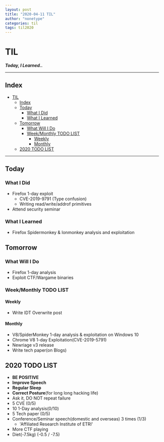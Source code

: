```yaml
---
layout: post
title: "2020-04-11 TIL"
author: "nonetype"
categories: til
tags: til2020
---
```


# TIL
***Today, I Learned..***

---
## Index

<!-- @import "[TOC]" {cmd="toc" depthFrom=1 depthTo=6 orderedList=false} -->
<!-- code_chunk_output -->

- [TIL](#til)
  - [Index](#index)
  - [Today](#today)
    - [What I Did](#what-i-did)
    - [What I Learned](#what-i-learned)
  - [Tomorrow](#tomorrow)
    - [What Will I Do](#what-will-i-do)
    - [Week/Monthly TODO LIST](#weekmonthly-todo-list)
      - [Weekly](#weekly)
      - [Monthly](#monthly)
  - [2020 TODO LIST](#2020-todo-list)

<!-- /code_chunk_output -->

---


## Today
### What I Did
- Firefox 1-day exploit
    - CVE-2019-9791 (Type confusion)
    - Writing read/write/addrof primitives
- Attend security seminar

### What I Learned
- Firefox Spidermonkey & Ionmonkey analysis and exploitation

## Tomorrow
### What Will I Do
- Firefox 1-day analysis
- Exploit CTF/Wargame binaries

### Week/Monthly TODO LIST
#### Weekly
- Write IDT Overwrite post

#### Monthly
- V8/SpiderMonkey 1-day analysis & exploitation on Windows 10
- Chrome V8 1-day Exploitation(CVE-2019-5791)
- Newriage v3 release
- Write tech paper(on Blogs)

## 2020 TODO LIST
- **BE POSITIVE**
- **Improve Speech**
- **Regular Sleep**
- **Correct Posture**(for long long hacking life)
- Ask it, DO NOT repeat failure
- 5 CVE (0/5)
- 10 1-Day analysis(0/10)
- 5 Tech paper (0/5)
- Conference/Seminar speech(domestic and overseas) 3 times (1/3)
  - 'Affiliated Research Institute of ETRI'
- More CTF playing
- Diet(-7.5kg) (-0.5 / -7.5)
